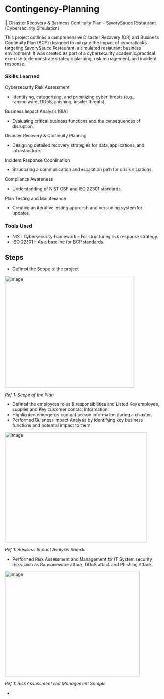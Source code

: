 # Contingency-Planning
🚨 Disaster Recovery & Business Continuity Plan – SavorySauce Restaurant (Cybersecurity Simulation)
 
This project outlines a comprehensive Disaster Recovery (DR) and Business Continuity Plan (BCP) designed to mitigate the impact of cyberattacks targeting SavorySauce Restaurant, a simulated restaurant business environment. It was created as part of a cybersecurity academic/practical exercise to demonstrate strategic planning, risk management, and incident response.

### Skills Learned

Cybersecurity Risk Assessment
- Identifying, categorizing, and prioritizing cyber threats (e.g., ransomware, DDoS, phishing, insider threats).

Business Impact Analysis (BIA)
- Evaluating critical business functions and the consequences of disruption.

Disaster Recovery & Continuity Planning
- Designing detailed recovery strategies for data, applications, and infrastructure.

Incident Response Coordination
- Structuring a communication and escalation path for crisis situations.

Compliance Awareness
- Understanding of NIST CSF and ISO 22301 standards.

Plan Testing and Maintenance
- Creating an iterative testing approach and versioning system for updates.

### Tools Used

- NIST Cybersecurity Framework – For structuring risk response strategy.
- ISO 22301 – As a baseline for BCP standards.

## Steps

- Defined the Scope of the project
<img width="419" height="363" alt="image" src="https://github.com/user-attachments/assets/00823f73-82cb-4a63-af92-a3663f4cc5e5" />

*Ref 1: Scope of the Plan*

- Defined the employees roles & responsibilities and Listed Key employee, supplier and Key customer contact information.
- Highlighted emergency contact person information during a disaster.
- Performed Buisness Impact Analysis by identifying key business functions and potential impact to them
<img width="462" height="359" alt="image" src="https://github.com/user-attachments/assets/611fe415-a195-48d0-a0df-2a7b5c636b57" />

*Ref 1: Business Impact Analysis Sample*

- Performed Risk Assessment and Management for IT System security risks such as Ransomeware attack, DDoS attack and Phishing Attack.
<img width="439" height="342" alt="image" src="https://github.com/user-attachments/assets/34e414b4-4c97-4628-b234-d8bc3cd6328f" />

*Ref 1: Risk Assessment and Management Sample*

- 
